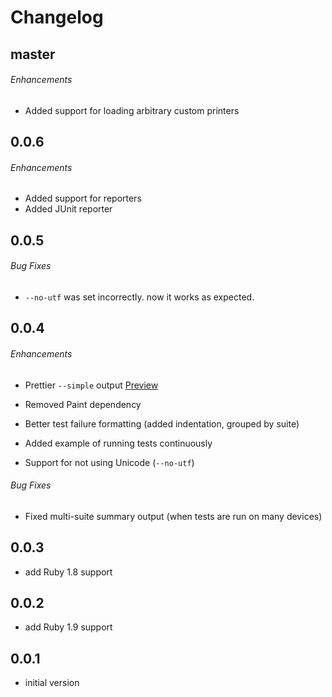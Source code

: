 # Changelog

## master

###### Enhancements

* Added support for loading arbitrary custom printers

## 0.0.6

###### Enhancements

* Added support for reporters
* Added JUnit reporter

## 0.0.5

###### Bug Fixes

* `--no-utf` was set incorrectly. now it works as expected.


## 0.0.4

###### Enhancements

* Prettier `--simple` output
  [Preview](https://travis-ci.org/allending/Kiwi/builds/15190533)

* Removed Paint dependency

* Better test failure formatting (added indentation, grouped by suite)

* Added example of running tests continuously

* Support for not using Unicode (`--no-utf`)

###### Bug Fixes

* Fixed multi-suite summary output (when tests are run on many devices)


## 0.0.3

- add Ruby 1.8 support

## 0.0.2

- add Ruby 1.9 support

## 0.0.1

- initial version
